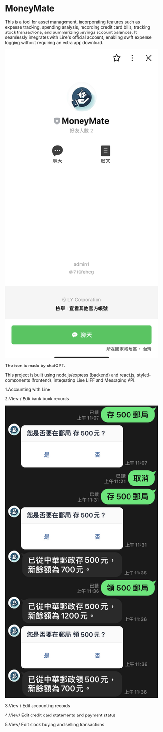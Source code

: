 # MoneyMate

This is a tool for asset management, incorporating features such as expense tracking, spending analysis, recording credit card bills, tracking stock transactions, and summarizing savings account balances. 
It seamlessly integrates with Line's official account, enabling swift expense logging without requiring an extra app download.

![image](https://github.com/yiiihsuan/MoneyMate/blob/main/assets/moneymate.jpg)

The icon is made by chatGPT.

This project is built using node.js/express (backend) and react.js, styled-components  (frontend), integrating Line LIFF and Messaging API.

1.Accounting with Line

2.View / Edit bank book records

![image](https://github.com/yiiihsuan/MoneyMate/blob/main/assets/bankbook.JPG)

3.View / Edit accounting records

4.View/ Edit credit card statements and payment status

5.View/ Edit stock buying and selling transactions

